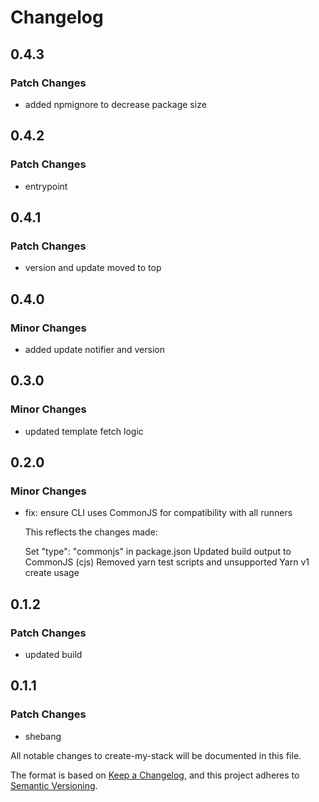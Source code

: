# Changelog

## 0.4.3

### Patch Changes

- added npmignore to decrease package size

## 0.4.2

### Patch Changes

- entrypoint

## 0.4.1

### Patch Changes

- version and update moved to top

## 0.4.0

### Minor Changes

- added update notifier and version

## 0.3.0

### Minor Changes

- updated template fetch logic

## 0.2.0

### Minor Changes

- fix: ensure CLI uses CommonJS for compatibility with all runners

  This reflects the changes made:

  Set "type": "commonjs" in package.json
  Updated build output to CommonJS (cjs)
  Removed yarn test scripts and unsupported Yarn v1 create usage

## 0.1.2

### Patch Changes

- updated build

## 0.1.1

### Patch Changes

- shebang

All notable changes to create-my-stack will be documented in this file.

The format is based on [Keep a Changelog](https://keepachangelog.com/en/1.0.0/),
and this project adheres to [Semantic Versioning](https://semver.org/spec/v2.0.0.html).
